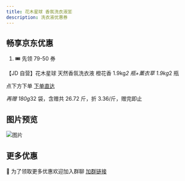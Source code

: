 ```yaml
---
title: 花木星球 香氛洗衣液🈺
description: 洗衣液优惠券
---
```


## 畅享京东优惠

1. 🎟️ 先领 79-50 券

【JD 自营】花木星球 天然香氛洗衣液 橙花香 1.9kg*2 瓶+薰衣草 1.9kg*2 瓶

点下方下单
[下单直达](https://u.jd.com/IzKEB53)

*再赠 180g*32 袋，含赠共 26.72 斤，折 3.36/斤，赠完即止

## 图片预览

![图片](/images/xiyiye.webp)

## 更多优惠

📣 为了领取更多优惠欢迎加入群聊
[加群链接](https://work.weixin.qq.com/gm/6c83ecabb445ff6f13b95498a91c03e1)

